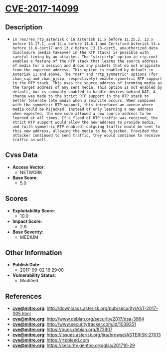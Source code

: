 
# [CVE-2017-14099](https://cve.mitre.org/cgi-bin/cvename.cgi?name=CVE-2017-14099)

## Description

- `In res/res_rtp_asterisk.c in Asterisk 11.x before 11.25.2, 13.x before 13.17.1, and 14.x before 14.6.1 and Certified Asterisk 11.x before 11.6-cert17 and 13.x before 13.13-cert5, unauthorized data disclosure (media takeover in the RTP stack) is possible with careful timing by an attacker. The "strictrtp" option in rtp.conf enables a feature of the RTP stack that learns the source address of media for a session and drops any packets that do not originate from the expected address. This option is enabled by default in Asterisk 11 and above. The "nat" and "rtp_symmetric" options (for chan_sip and chan_pjsip, respectively) enable symmetric RTP support in the RTP stack. This uses the source address of incoming media as the target address of any sent media. This option is not enabled by default, but is commonly enabled to handle devices behind NAT. A change was made to the strict RTP support in the RTP stack to better tolerate late media when a reinvite occurs. When combined with the symmetric RTP support, this introduced an avenue where media could be hijacked. Instead of only learning a new address when expected, the new code allowed a new source address to be learned at all times. If a flood of RTP traffic was received, the strict RTP support would allow the new address to provide media, and (with symmetric RTP enabled) outgoing traffic would be sent to this new address, allowing the media to be hijacked. Provided the attacker continued to send traffic, they would continue to receive traffic as well.`

## Cvss Data

- **Access Vector**:
  - NETWORK
- **Base Score**:
  - 5.0

## Scores

- **Exploitability Score**:
  - 10.0
- **Impact Score**:
  - 2.9
- **Base Severity**:
  - MEDIUM

## Other Information

- **Publish Date**:
  - 2017-09-02 16:29:00
- **Vulnerability Status**:
  - Modified

## References

- **cve@mitre.org**: http://downloads.asterisk.org/pub/security/AST-2017-005.html
- **cve@mitre.org**: http://www.debian.org/security/2017/dsa-3964
- **cve@mitre.org**: http://www.securitytracker.com/id/1039251
- **cve@mitre.org**: https://bugs.debian.org/873907
- **cve@mitre.org**: https://issues.asterisk.org/jira/browse/ASTERISK-27013
- **cve@mitre.org**: https://rtpbleed.com
- **cve@mitre.org**: https://security.gentoo.org/glsa/201710-29
